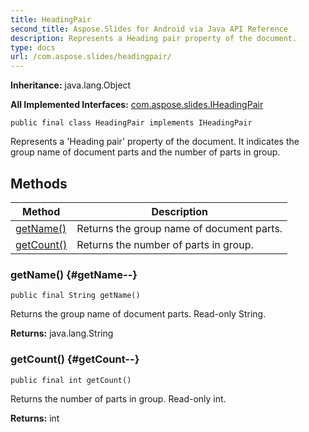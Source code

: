 ```yaml
---
title: HeadingPair
second_title: Aspose.Slides for Android via Java API Reference
description: Represents a Heading pair property of the document.
type: docs
url: /com.aspose.slides/headingpair/
---
```

**Inheritance:**
java.lang.Object

**All Implemented Interfaces:**
[com.aspose.slides.IHeadingPair](../../com.aspose.slides/iheadingpair)
```
public final class HeadingPair implements IHeadingPair
```

Represents a 'Heading pair' property of the document. It indicates the group name of document parts and the number of parts in group.
## Methods

| Method | Description |
| --- | --- |
| [getName()](#getName--) | Returns the group name of document parts. |
| [getCount()](#getCount--) | Returns the number of parts in group. |
### getName() {#getName--}
```
public final String getName()
```


Returns the group name of document parts. Read-only String.

**Returns:**
java.lang.String
### getCount() {#getCount--}
```
public final int getCount()
```


Returns the number of parts in group. Read-only int.

**Returns:**
int
